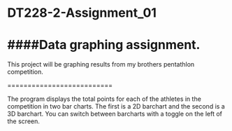 # DT228-2-Assignment_01
####Data graphing assignment.
=========================

This project will be graphing results from my brothers pentathlon competition.


==========================

The program displays the total points for each of the athletes in the competition in two bar charts.
The first is a 2D barchart and the second is a 3D barchart. 
You can switch between barcharts with a toggle on the left of the screen.
